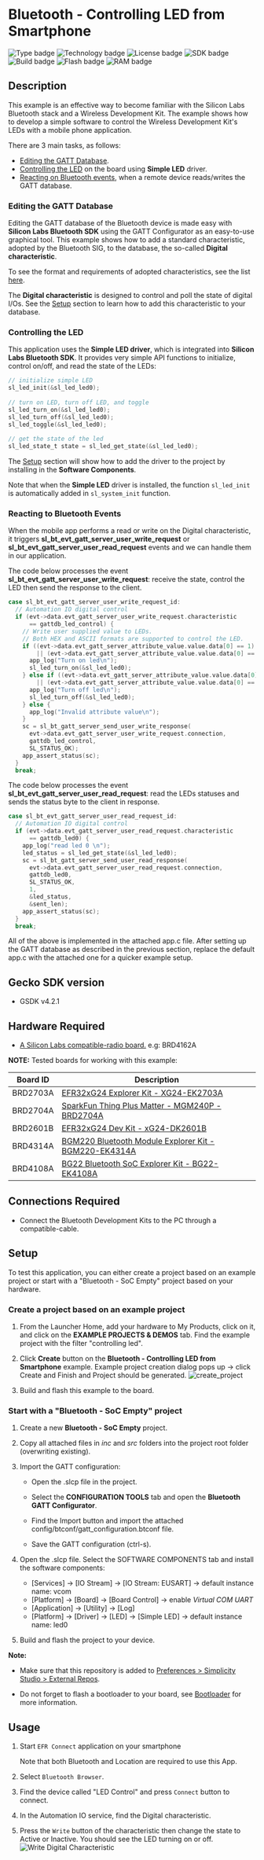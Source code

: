 
# Bluetooth - Controlling LED from Smartphone #
![Type badge](https://img.shields.io/badge/dynamic/json?url=https://raw.githubusercontent.com/SiliconLabs/application_examples_ci/master/bluetooth_applications/bluetooth_controlling_led_from_smartphone_common.json&label=Type&query=type&color=green)
![Technology badge](https://img.shields.io/badge/dynamic/json?url=https://raw.githubusercontent.com/SiliconLabs/application_examples_ci/master/bluetooth_applications/bluetooth_controlling_led_from_smartphone_common.json&label=Technology&query=technology&color=green)
![License badge](https://img.shields.io/badge/dynamic/json?url=https://raw.githubusercontent.com/SiliconLabs/application_examples_ci/master/bluetooth_applications/bluetooth_controlling_led_from_smartphone_common.json&label=License&query=license&color=green)
![SDK badge](https://img.shields.io/badge/dynamic/json?url=https://raw.githubusercontent.com/SiliconLabs/application_examples_ci/master/bluetooth_applications/bluetooth_controlling_led_from_smartphone_common.json&label=SDK&query=sdk&color=green)
![Build badge](https://img.shields.io/endpoint?url=https://raw.githubusercontent.com/SiliconLabs/application_examples_ci/master/bluetooth_applications/bluetooth_controlling_led_from_smartphone_build_status.json)
![Flash badge](https://img.shields.io/badge/dynamic/json?url=https://raw.githubusercontent.com/SiliconLabs/application_examples_ci/master/bluetooth_applications/bluetooth_controlling_led_from_smartphone_common.json&label=Flash&query=flash&color=blue)
![RAM badge](https://img.shields.io/badge/dynamic/json?url=https://raw.githubusercontent.com/SiliconLabs/application_examples_ci/master/bluetooth_applications/bluetooth_controlling_led_from_smartphone_common.json&label=RAM&query=ram&color=blue)

## Description ##

This example is an effective way to become familiar with the Silicon Labs Bluetooth stack and a Wireless Development Kit. The example shows how to develop a simple software to control the Wireless Development Kit's LEDs with a mobile phone application.

There are 3 main tasks, as follows:

* [Editing the GATT Database](#Editing-the-GATT-Database).
* [Controlling the LED](#Controlling-the-LED) on the board using **Simple LED** driver.
* [Reacting on Bluetooth events](#Reacting-to-Bluetooth-Events), when a remote device reads/writes the GATT database.

### Editing the GATT Database ###

Editing the GATT database of the Bluetooth device is made easy with **Silicon Labs Bluetooth SDK** using the GATT Configurator as an easy-to-use graphical tool. This example shows how to add a standard characteristic, adopted by the Bluetooth SIG, to the database, the so-called **Digital characteristic**.

  To see the format and requirements of adopted characteristics, see the list [here](https://www.bluetooth.com/specifications/gatt/characteristics/).

The **Digital characteristic** is designed to control and poll the state of digital I/Os. See the [Setup](#setup) section to learn how to add this characteristic to your database.

### Controlling the LED ###

This application uses the **Simple LED driver**, which is integrated into **Silicon Labs Bluetooth SDK**. It provides very simple API functions to initialize, control on/off, and read the state of the LEDs:

```C
// initialize simple LED
sl_led_init(&sl_led_led0);
 
// turn on LED, turn off LED, and toggle
sl_led_turn_on(&sl_led_led0);
sl_led_turn_off(&sl_led_led0);
sl_led_toggle(&sl_led_led0);
 
// get the state of the led
sl_led_state_t state = sl_led_get_state(&sl_led_led0);
```

The [Setup](#setup) section will show how to add the driver to the project by installing in the **Software Components**.

Note that when the **Simple LED** driver is installed, the function `sl_led_init` is automatically added in `sl_system_init` function.

### Reacting to Bluetooth Events ###

When the mobile app performs a read or write on the Digital characteristic, it triggers **sl_bt_evt_gatt_server_user_write_request** or  **sl_bt_evt_gatt_server_user_read_request** events and we can handle them in our application.

The code below processes the event **sl_bt_evt_gatt_server_user_write_request**: receive the state, control the LED then send the response to the client.

```C
case sl_bt_evt_gatt_server_user_write_request_id:
  // Automation IO digital control
  if (evt->data.evt_gatt_server_user_write_request.characteristic
      == gattdb_led_control) {
    // Write user supplied value to LEDs.
    // Both HEX and ASCII formats are supported to control the LED.
    if ((evt->data.evt_gatt_server_attribute_value.value.data[0] == 1)
        || (evt->data.evt_gatt_server_attribute_value.value.data[0] == 0x31)) {
      app_log("Turn on led\n");
      sl_led_turn_on(&sl_led_led0);
    } else if ((evt->data.evt_gatt_server_attribute_value.value.data[0] == 0)
        || (evt->data.evt_gatt_server_attribute_value.value.data[0] == 0x30)){
      app_log("Turn off led\n");
      sl_led_turn_off(&sl_led_led0);
    } else {
      app_log("Invalid attribute value\n");
    }
    sc = sl_bt_gatt_server_send_user_write_response(
      evt->data.evt_gatt_server_user_write_request.connection,
      gattdb_led_control,
      SL_STATUS_OK);
    app_assert_status(sc);
  }
  break;
```

The code below processes the event **sl_bt_evt_gatt_server_user_read_request**: read the LEDs statuses and sends the status byte to the client in response.

```C
case sl_bt_evt_gatt_server_user_read_request_id:
  // Automation IO digital control
  if (evt->data.evt_gatt_server_user_read_request.characteristic
      == gattdb_led0) {
    app_log("read led 0 \n");
    led_status = sl_led_get_state(&sl_led_led0);
    sc = sl_bt_gatt_server_send_user_read_response(
      evt->data.evt_gatt_server_user_read_request.connection,
      gattdb_led0,
      SL_STATUS_OK,
      1,
      &led_status,
      &sent_len);
    app_assert_status(sc);
  }
  break;
```

All of the above is implemented in the attached app.c file. After setting up the GATT database as described in the previous section, replace the default app.c with the attached one for a quicker example setup.

## Gecko SDK version ##

* GSDK v4.2.1

## Hardware Required ##

* [A Silicon Labs compatible-radio board.](https://www.silabs.com/development-tools/wireless/bluetooth) e.g: BRD4162A

**NOTE:**
Tested boards for working with this example:

| Board ID | Description  |
| ---------------------- | ------ |
| BRD2703A | [EFR32xG24 Explorer Kit - XG24-EK2703A](https://www.silabs.com/development-tools/wireless/efr32xg24-explorer-kit?tab=overview)    |
| BRD2704A | [SparkFun Thing Plus Matter - MGM240P - BRD2704A](https://www.sparkfun.com/products/20270) |
| BRD2601B | [EFR32xG24 Dev Kit - xG24-DK2601B](https://www.silabs.com/development-tools/wireless/efr32xg24-dev-kit?tab=overview)   |
| BRD4314A | [BGM220 Bluetooth Module Explorer Kit - BGM220-EK4314A](https://www.silabs.com/development-tools/wireless/bluetooth/bgm220-explorer-kit?tab=overview)  |
| BRD4108A | [BG22 Bluetooth SoC Explorer Kit - BG22-EK4108A](https://www.silabs.com/development-tools/wireless/bluetooth/bg22-explorer-kit?tab=overview)  |

## Connections Required ##

* Connect the Bluetooth Development Kits to the PC through a compatible-cable.

## Setup ##

To test this application, you can either create a project based on an example project or start with a "Bluetooth - SoC Empty" project based on your hardware.

### Create a project based on an example project ###

1. From the Launcher Home, add your hardware to My Products, click on it, and click on the **EXAMPLE PROJECTS & DEMOS** tab. Find the example project with the filter "controlling led".

2. Click **Create** button on the **Bluetooth - Controlling LED from Smartphone** example. Example project creation dialog pops up -> click Create and Finish and Project should be generated.
![create_project](images/create_project.png)

3. Build and flash this example to the board.

### Start with a "Bluetooth - SoC Empty" project ###

1. Create a new **Bluetooth - SoC Empty** project.

2. Copy all attached files in *inc* and *src* folders into the project root folder (overwriting existing).

3. Import the GATT configuration:

   * Open the .slcp file in the project.

   * Select the **CONFIGURATION TOOLS** tab and open the **Bluetooth GATT Configurator**.

   * Find the Import button and import the attached config/btconf/gatt_configuration.btconf file.

   * Save the GATT configuration (ctrl-s).

4. Open the .slcp file. Select the SOFTWARE COMPONENTS tab and install the software components:

   * [Services] → [IO Stream] → [IO Stream: EUSART] → default instance name: vcom
   * [Platform] → [Board] → [Board Control] → enable *Virtual COM UART*
   * [Application] → [Utility] → [Log]
   * [Platform] → [Driver] → [LED] → [Simple LED] → default instance name: led0

5. Build and flash the project to your device.

**Note:**

* Make sure that this repository is added to [Preferences > Simplicity Studio > External Repos](https://docs.silabs.com/simplicity-studio-5-users-guide/latest/ss-5-users-guide-about-the-launcher/welcome-and-device-tabs).

* Do not forget to flash a bootloader to your board, see [Bootloader](https://github.com/SiliconLabs/bluetooth_applications/blob/master/README.md#bootloader) for more information.

## Usage ##

1. Start `EFR Connect` application on your smartphone

    Note that both Bluetooth and Location are required to use this App.

2. Select `Bluetooth Browser`.

3. Find the device called "LED Control" and press `Connect` button to connect.

4. In the Automation IO service, find the Digital characteristic.  

5. Press the `Write` button of the characteristic then change the state to Active or Inactive. You should see the LED turning on or off.  
![Write Digital Characteristic](images/smart_phone.png)
